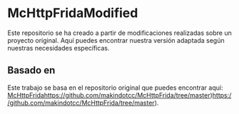 # McHttpFridaModified
Este repositorio se ha creado a partir de modificaciones realizadas sobre un proyecto original. Aquí puedes encontrar nuestra versión adaptada según nuestras necesidades específicas.

## Basado en
Este trabajo se basa en el repositorio original que puedes encontrar aquí: [McHttpFrida]([URL-del-repositorio-original](https://github.com/makindotcc/McHttpFrida/tree/master)https://github.com/makindotcc/McHttpFrida/tree/master)https://github.com/makindotcc/McHttpFrida/tree/master)https://github.com/makindotcc/McHttpFrida/tree/master).
